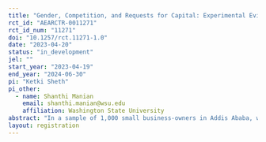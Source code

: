 ```yaml
---
title: "Gender, Competition, and Requests for Capital: Experimental Evidence on Female Prioritization"
rct_id: "AEARCTR-0011271"
rct_id_num: "11271"
doi: "10.1257/rct.11271-1.0"
date: "2023-04-20"
status: "in_development"
jel: ""
start_year: "2023-04-19"
end_year: "2024-06-30"
pi: "Ketki Sheth"
pi_other:
  - name: Shanthi Manian
    email: shanthi.manian@wsu.edu
    affiliation: Washington State University
abstract: "In a sample of 1,000 small business-owners in Addis Ababa, we promote a national business plan competition. Business owners are randomly assigned to be informed that the competition prioritizes and has a reserved prize for women. We estimate whether information on female prioritzation and a female-only prize increases female business owner's willingness to participate in the competition. "
layout: registration
---
```


